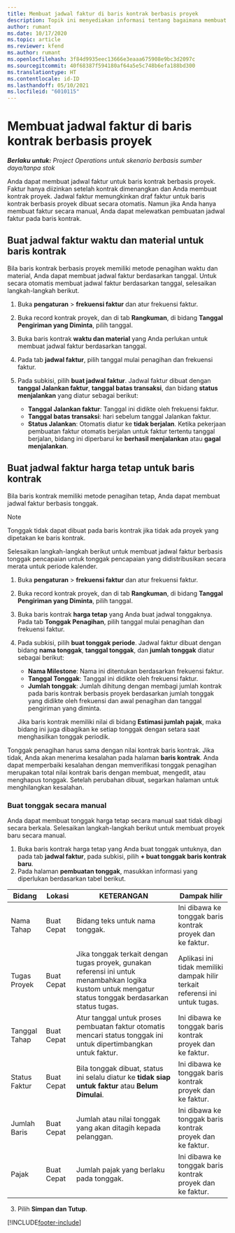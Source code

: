 ```yaml
---
title: Membuat jadwal faktur di baris kontrak berbasis proyek
description: Topik ini menyediakan informasi tentang bagaimana membuat jadwal faktur dan tonggak di baris kontrak.
author: rumant
ms.date: 10/17/2020
ms.topic: article
ms.reviewer: kfend
ms.author: rumant
ms.openlocfilehash: 3f84d9935eec13666e3eaaa675908e9bc3d2097c
ms.sourcegitcommit: 40f68387f594180af64a5e5c748b6efa188bd300
ms.translationtype: HT
ms.contentlocale: id-ID
ms.lasthandoff: 05/10/2021
ms.locfileid: "6010115"
---
```

# <a name="create-an-invoice-schedule-on-a-project-based-contract-line"></a>Membuat jadwal faktur di baris kontrak berbasis proyek 

_**Berlaku untuk:** Project Operations untuk skenario berbasis sumber daya/tanpa stok_

Anda dapat membuat jadwal faktur untuk baris kontrak berbasis proyek. Faktur hanya diizinkan setelah kontrak dimenangkan dan Anda membuat kontrak proyek. Jadwal faktur memungkinkan draf faktur untuk baris kontrak berbasis proyek dibuat secara otomatis. Namun jika Anda hanya membuat faktur secara manual, Anda dapat melewatkan pembuatan jadwal faktur pada baris kontrak.

## <a name="create-a-time-and-material-invoice-schedule-for-a-contract-line"></a>Buat jadwal faktur waktu dan material untuk baris kontrak

Bila baris kontrak berbasis proyek memiliki metode penagihan waktu dan material, Anda dapat membuat jadwal faktur berdasarkan tanggal. Untuk secara otomatis membuat jadwal faktur berdasarkan tanggal, selesaikan langkah-langkah berikut.

1. Buka **pengaturan** > **frekuensi faktur** dan atur frekuensi faktur.
2. Buka record kontrak proyek, dan di tab **Rangkuman**, di bidang **Tanggal Pengiriman yang Diminta**, pilih tanggal.
3. Buka baris kontrak **waktu dan material** yang Anda perlukan untuk membuat jadwal faktur berdasarkan tanggal. 
4. Pada tab **jadwal faktur**, pilih tanggal mulai penagihan dan frekuensi faktur.
5. Pada subkisi, pilih **buat jadwal faktur**. Jadwal faktur dibuat dengan **tanggal Jalankan faktur**, **tanggal batas transaksi**, dan bidang **status menjalankan** yang diatur sebagai berikut:

    - **Tanggal Jalankan faktur**: Tanggal ini didikte oleh frekuensi faktur.
    - **Tanggal batas transaksi**: hari sebelum tanggal Jalankan faktur.
    - **Status Jalankan**: Otomatis diatur ke **tidak berjalan**. Ketika pekerjaan pembuatan faktur otomatis berjalan untuk faktur tertentu tanggal berjalan, bidang ini diperbarui ke **berhasil menjalankan** atau **gagal menjalankan**.

## <a name="create-a-fixed-price-invoice-schedule-for-a-contract-line"></a>Buat jadwal faktur harga tetap untuk baris kontrak

Bila baris kontrak memiliki metode penagihan tetap, Anda dapat membuat jadwal faktur berbasis tonggak. 

> [!NOTE]
> Tonggak tidak dapat dibuat pada baris kontrak jika tidak ada proyek yang dipetakan ke baris kontrak.

Selesaikan langkah-langkah berikut untuk membuat jadwal faktur berbasis tonggak pencapaian untuk tonggak pencapaian yang didistribusikan secara merata untuk periode kalender.

1. Buka **pengaturan** > **frekuensi faktur** dan atur frekuensi faktur.
2. Buka record kontrak proyek, dan di tab **Rangkuman**, di bidang **Tanggal Pengiriman yang Diminta**, pilih tanggal.
3. Buka baris kontrak **harga tetap** yang Anda buat jadwal tonggaknya. Pada tab **Tonggak Penagihan**, pilih tanggal mulai penagihan dan frekuensi faktur. 
4. Pada subkisi, pilih **buat tonggak periode**. Jadwal faktur dibuat dengan bidang **nama tonggak**, **tanggal tonggak**, dan **jumlah tonggak** diatur sebagai berikut:

    - **Nama Milestone**: Nama ini ditentukan berdasarkan frekuensi faktur.
    - **Tanggal Tonggak**: Tanggal ini didikte oleh frekuensi faktur.
    - **Jumlah tonggak**: Jumlah dihitung dengan membagi jumlah kontrak pada baris kontrak berbasis proyek berdasarkan jumlah tonggak yang didikte oleh frekuensi dan awal penagihan dan tanggal pengiriman yang diminta.

    Jika baris kontrak memiliki nilai di bidang **Estimasi jumlah pajak**, maka bidang ini juga dibagikan ke setiap tonggak dengan setara saat menghasilkan tonggak periodik.

Tonggak penagihan harus sama dengan nilai kontrak baris kontrak. Jika tidak, Anda akan menerima kesalahan pada halaman **baris kontrak**. Anda dapat memperbaiki kesalahan dengan memverifikasi tonggak penagihan merupakan total nilai kontrak baris dengan membuat, mengedit, atau menghapus tonggak. Setelah perubahan dibuat, segarkan halaman untuk menghilangkan kesalahan.

### <a name="manually-create-milestones"></a>Buat tonggak secara manual

Anda dapat membuat tonggak harga tetap secara manual saat tidak dibagi secara berkala. Selesaikan langkah-langkah berikut untuk membuat proyek baru secara manual.

1. Buka baris kontrak harga tetap yang Anda buat tonggak untuknya, dan pada tab **jadwal faktur**, pada subkisi, pilih **+ buat tonggak baris kontrak baru**. 
2. Pada halaman **pembuatan tonggak**, masukkan informasi yang diperlukan berdasarkan tabel berikut.

| Bidang | Lokasi | KETERANGAN | Dampak hilir |
| --- | --- | --- | --- |
| Nama Tahap | Buat Cepat | Bidang teks untuk nama tonggak. | Ini dibawa ke tonggak baris kontrak proyek dan ke faktur. |
| Tugas Proyek | Buat Cepat | Jika tonggak terkait dengan tugas proyek, gunakan referensi ini untuk menambahkan logika kustom untuk mengatur status tonggak berdasarkan status tugas. | Aplikasi ini tidak memiliki dampak hilir terkait referensi ini untuk tugas. |
| Tanggal Tahap | Buat Cepat | Atur tanggal untuk proses pembuatan faktur otomatis mencari status tonggak ini untuk dipertimbangkan untuk faktur. | Ini dibawa ke tonggak baris kontrak proyek dan ke faktur. |
| Status Faktur | Buat Cepat | Bila tonggak dibuat, status ini selalu diatur ke **tidak siap untuk faktur** atau **Belum Dimulai**. | Ini dibawa ke tonggak baris kontrak proyek dan ke faktur. |
| Jumlah Baris | Buat Cepat | Jumlah atau nilai tonggak yang akan ditagih kepada pelanggan. | Ini dibawa ke tonggak baris kontrak proyek dan ke faktur. |
| Pajak | Buat Cepat | Jumlah pajak yang berlaku pada tonggak. | Ini dibawa ke tonggak baris kontrak proyek dan ke faktur. |

3. Pilih **Simpan dan Tutup**.


[!INCLUDE[footer-include](../includes/footer-banner.md)]
